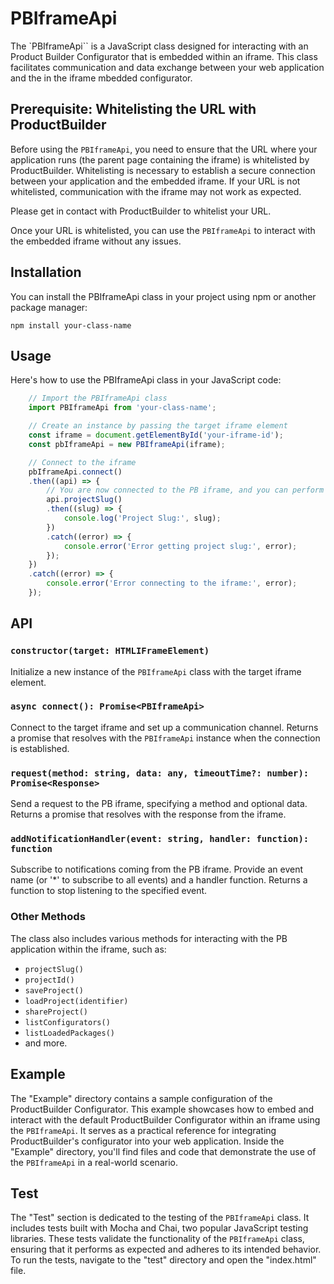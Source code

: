 # PBIframeApi

The `PBIframeApi`` is a JavaScript class designed for interacting with an Product Builder Configurator that is embedded within an iframe. This class facilitates communication and data exchange between your web application and the in the iframe mbedded configurator.


## Prerequisite: Whitelisting the URL with ProductBuilder

Before using the `PBIframeApi`, you need to ensure that the URL where your application runs (the parent page containing the iframe) is whitelisted by ProductBuilder. Whitelisting is necessary to establish a secure connection between your application and the embedded iframe. If your URL is not whitelisted, communication with the iframe may not work as expected.

Please get in contact with ProductBuilder to whitelist your URL.

Once your URL is whitelisted, you can use the `PBIframeApi` to interact with the embedded iframe without any issues.


## Installation
You can install the PBIframeApi class in your project using npm or another package manager:

```
npm install your-class-name
```


## Usage

Here's how to use the PBIframeApi class in your JavaScript code:


```javascript
	// Import the PBIframeApi class
	import PBIframeApi from 'your-class-name';

	// Create an instance by passing the target iframe element
	const iframe = document.getElementById('your-iframe-id');
	const pbIframeApi = new PBIframeApi(iframe);

	// Connect to the iframe
	pbIframeApi.connect()
	.then((api) => {
		// You are now connected to the PB iframe, and you can perform actions
		api.projectSlug()
		.then((slug) => {
			console.log('Project Slug:', slug);
		})
		.catch((error) => {
			console.error('Error getting project slug:', error);
		});
	})
	.catch((error) => {
		console.error('Error connecting to the iframe:', error);
	});

```

## API

### `constructor(target: HTMLIFrameElement)`

Initialize a new instance of the `PBIframeApi` class with the target iframe element.

### `async connect(): Promise<PBIframeApi>`

Connect to the target iframe and set up a communication channel. Returns a promise that resolves with the `PBIframeApi` instance when the connection is established.

### `request(method: string, data: any, timeoutTime?: number): Promise<Response>`

Send a request to the PB iframe, specifying a method and optional data. Returns a promise that resolves with the response from the iframe.

### `addNotificationHandler(event: string, handler: function): function`

Subscribe to notifications coming from the PB iframe. Provide an event name (or '*' to subscribe to all events) and a handler function. Returns a function to stop listening to the specified event.

### Other Methods

The class also includes various methods for interacting with the PB application within the iframe, such as:

- `projectSlug()`
- `projectId()`
- `saveProject()`
- `loadProject(identifier)`
- `shareProject()`
- `listConfigurators()`
- `listLoadedPackages()`
- and more.


## Example

The "Example" directory contains a sample configuration of the ProductBuilder Configurator. This example showcases how to embed and interact with the default ProductBuilder Configurator within an iframe using the `PBIframeApi`. It serves as a practical reference for integrating ProductBuilder's configurator into your web application. Inside the "Example" directory, you'll find files and code that demonstrate the use of the `PBIframeApi` in a real-world scenario.
 

## Test

The "Test" section is dedicated to the testing of the `PBIframeApi` class. It includes tests built with Mocha and Chai, two popular JavaScript testing libraries. These tests validate the functionality of the `PBIframeApi` class, ensuring that it performs as expected and adheres to its intended behavior. To run the tests, navigate to the "test" directory and open the "index.html" file.

